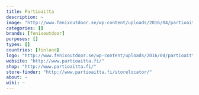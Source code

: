 ```yaml
---
title: Partioaitta
description: ~
image: "http://www.fenixoutdoor.se/wp-content/uploads/2016/04/partioaitta.png"
categories: []
brands: [fenixoutdoor]
purposes: []
types: []
countries: [finland]
logo: "http://www.fenixoutdoor.se/wp-content/uploads/2016/04/partioaitta.png"
website: "http://www.partioaitta.fi/"
shop: "http://www.partioaitta.fi/"
store-finder: "http://www.partioaitta.fi/storelocator/"
about: ~
wiki: ~
---
```

